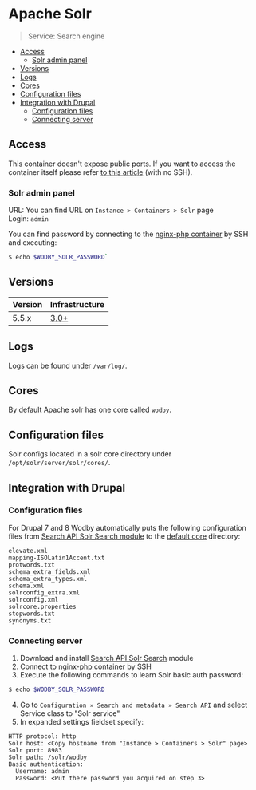 # Apache Solr 

> Service: Search engine

* [Access](#access)
    * [Solr admin panel](#solr-admin-panel)
* [Versions](#versions)
* [Logs](#logs)
* [Cores](#cores)
* [Configuration files](#configuration-files)
* [Integration with Drupal](#integration-with-drupal)
    * [Configuration files](#configuration-files)
    * [Connecting server](#connecting-server)

## Access

This container doesn't expose public ports. If you want to access the container itself please refer [to this article](access.md) (with no SSH).

### Solr admin panel

URL: You can find URL on `Instance > Containers > Solr` page<br>
Login: `admin` <br>

You can find password by connecting to the [nginx-php container](nginx-php/README.md) by SSH and executing: 
```bash
$ echo $WODBY_SOLR_PASSWORD`
```

## Versions 

| Version | Infrastructure |
| ------- | -------------- |
| 5.5.x   | [3.0+](../../versioning.md) |

## Logs

Logs can be found under `/var/log/`.

## Cores

By default Apache solr has one core called `wodby`.

## Configuration files

Solr configs located in a solr core directory under `/opt/solr/server/solr/cores/`. 

## Integration with Drupal

### Configuration files

For Drupal 7 and 8 Wodby automatically puts the following configuration files from <a href="https://www.drupal.org/project/search_api_solr" target="_blank">Search API Solr Search module</a> to the [default core](#cores) directory:

```
elevate.xml                
mapping-ISOLatin1Accent.txt
protwords.txt              
schema_extra_fields.xml    
schema_extra_types.xml     
schema.xml                 
solrconfig_extra.xml       
solrconfig.xml             
solrcore.properties        
stopwords.txt              
synonyms.txt
```

### Connecting server

1. Download and install <a href="https://www.drupal.org/project/search_api_solr" target="_blank">Search API Solr Search</a> module
2. Connect to [nginx-php container](nginx-php/README.md) by SSH
3. Execute the following commands to learn Solr basic auth password: 
```bash
$ echo $WODBY_SOLR_PASSWORD
``` 
4. Go to `Configuration » Search and metadata » Search API` and select Service class to "Solr service"  
5. In expanded settings fieldset specify:
```
HTTP protocol: http
Solr host: <Copy hostname from "Instance > Containers > Solr" page>
Solr port: 8983
Solr path: /solr/wodby
Basic authentication:
  Username: admin
  Password: <Put there password you acquired on step 3>
```

